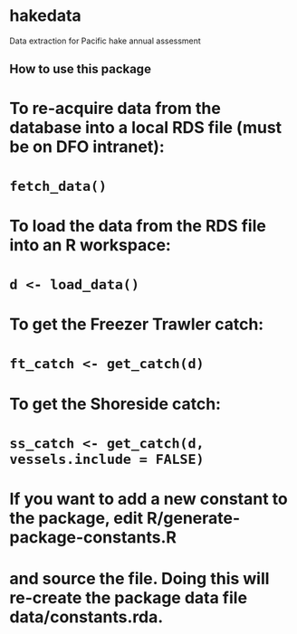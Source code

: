 # hakedata
Data extraction for Pacific hake annual assessment

## How to use this package


# To re-acquire data from the database into a local RDS file (must be on DFO intranet):
# `fetch_data()`
# 
# To load the data from the RDS file into an R workspace:
# `d <- load_data()`
# 
# To get the Freezer Trawler catch:
# `ft_catch <- get_catch(d)`
# 
# To get the Shoreside catch:
# `ss_catch <- get_catch(d, vessels.include = FALSE)`
# 
# 
# If you want to add a new constant to the package, edit **R/generate-package-constants.R**
# and source the file. Doing this will re-create the package data file **data/constants.rda**.
